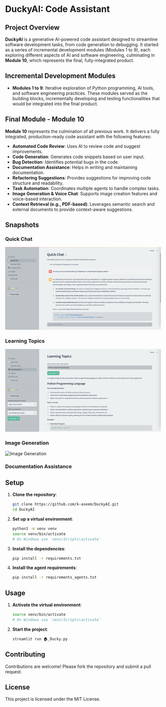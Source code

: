 # DuckyAI: Code Assistant

## Project Overview

**DuckyAI** is a generative AI-powered code assistant designed to streamline
software development tasks, from code generation to debugging.
It started as a series of incremental development modules (Modules 1 to 9),
each exploring different aspects of AI and software engineering, culminating
in **Module 10**, which represents the final, fully-integrated product.

## Incremental Development Modules

- **Modules 1 to 9**: Iterative exploration of Python programming, AI tools, and software engineering practices. These modules served as the building blocks, incrementally developing and testing functionalities that would be integrated into the final product.

## Final Module - Module 10

**Module 10** represents the culmination of all previous work.
It delivers a fully integrated, production-ready code assistant with the
following features:

- **Automated Code Review**: Uses AI to review code and suggest improvements.
- **Code Generation**: Generates code snippets based on user input.
- **Bug Detection**: Identifies potential bugs in the code.
- **Documentation Assistance**: Helps in writing and maintaining documentation.
- **Refactoring Suggestions**: Provides suggestions for improving code structure and readability.
- **Task Automation**: Coordinates multiple agents to handle complex tasks.
- **Image Generation & Voice Chat**: Supports image creation features and voice-based interaction.
- **Context Retrieval (e.g., PDF-based)**: Leverages semantic search and external documents to provide context-aware suggestions.

## Snapshots

### Quick Chat

![Quick Chat](Module10_snapshots/quick_chat.png)

### Learning Topics

![Learning Topics](Module10_snapshots/learning_topics.png)

### Image Generation

![Image Generation](Module10_snapshots/image_generation.png)

### Documentation Assistance

## Setup

1. **Clone the repository**:

   ```sh
   git clone https://github.com/k-aseem/DuckyAI.git
   cd DuckyAI
   ```

2. **Set up a virtual environment**:

   ```sh
   python3 -m venv venv
   source venv/bin/activate
   # On Windows use `venv\Scripts\activate`
   ```

3. **Install the dependencies**:

   ```sh
   pip install -r requirements.txt
   ```

4. **Install the agent requirements**:
   ```sh
   pip install -r requirements_agents.txt
   ```

## Usage

1. **Activate the virtual environment**:

   ```sh
   source venv/bin/activate
   # On Windows use `venv\Scripts\activate`
   ```

2. **Start the project**:
   ```sh
   streamlit run 🏠_Ducky.py
   ```

## Contributing

Contributions are welcome! Please fork the repository and submit a pull request.

## License

This project is licensed under the MIT License.
